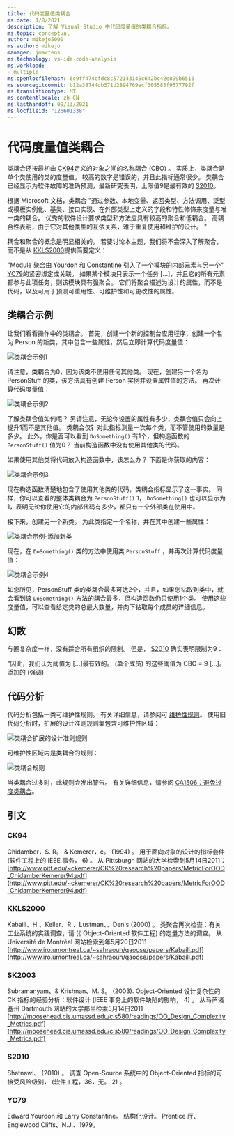 ```yaml
---
title: 代码度量值类耦合
ms.date: 1/8/2021
description: 了解 Visual Studio 中代码度量值的类耦合指标。
ms.topic: conceptual
author: mikejo5000
ms.author: mikejo
manager: jmartens
ms.technology: vs-ide-code-analysis
ms.workload:
- multiple
ms.openlocfilehash: 6c9ff474cfdc8c572143145c642bc42e899b6516
ms.sourcegitcommit: b12a38744db371d2894769ecf305585f9577792f
ms.translationtype: MT
ms.contentlocale: zh-CN
ms.lasthandoff: 09/13/2021
ms.locfileid: "126601338"
---
```

# <a name="code-metrics---class-coupling"></a>代码度量值类耦合

类耦合还按最初由 [CK94](#ck94)定义的对象之间的名称耦合 (CBO) 。 实质上，类耦合是单个类使用的类的度量值。 较高的数字是错误的，并且此指标通常很少。 类耦合已经显示为软件故障的准确预测，最新研究表明，上限值9是最有效的 [S2010](#s2010)。

根据 Microsoft 文档，类耦合 "通过参数、本地变量、返回类型、方法调用、泛型或模板实例化、基类、接口实现、在外部类型上定义的字段和特性修饰来度量与唯一类的耦合。 优秀的软件设计要求类型和方法应具有较高的聚合和低耦合。 高耦合性表明，由于它对其他类型的互依关系，难于重复使用和维护的设计。 "

耦合和聚合的概念是明显相关的。 若要讨论本主题，我们将不会深入了解聚合，而不是从 [KKLS2000](#kkls2000)提供简要定义：

"Module 聚合由 Yourdon 和 Constantine 引入了一个模块的内部元素与另一个" [YC79](#yc79)的紧密绑定或关联。 如果某个模块只表示一个任务 [...]，并且它的所有元素都参与此项任务，则该模块具有强聚合。 它们将聚合描述为设计的属性，而不是代码，以及可用于预测可重用性、可维护性和可更改性的属性。

## <a name="class-coupling-example"></a>类耦合示例

让我们看看操作中的类耦合。 首先，创建一个新的控制台应用程序，创建一个名为 Person 的新类，其中包含一些属性，然后立即计算代码度量值：

![类耦合示例1](media/class-coupling-example-1.png)

请注意，类耦合为0，因为该类不使用任何其他类。 现在，创建另一个名为 PersonStuff 的类，该方法具有创建 Person 实例并设置属性值的方法。 再次计算代码度量值：

![类耦合示例2](media/class-coupling-example-2.png)

了解类耦合值如何呢？ 另请注意，无论你设置的属性有多少，类耦合值只会向上提升1而不是其他值。 类耦合仅针对此指标测量一次每个类，而不管使用的数量是多少。 此外，你是否可以看到 `DoSomething()` 有1个，但构造函数的 `PersonStuff()` 值为0？ 当前构造函数中没有使用其他类的代码。

如果使用其他类将代码放入构造函数中，该怎么办？ 下面是你获取的内容：

![类耦合示例3](media/class-coupling-example-3.png)

现在构造函数清楚地包含了使用其他类的代码，类耦合指标显示了这一事实。 同样，你可以查看的整体类耦合为 `PersonStuff()` 1， `DoSomething()` 也可以显示为1，表明无论你使用它的内部代码有多少，都只有一个外部类在使用中。

接下来，创建另一个新类。 为此类指定一个名称，并在其中创建一些属性：

![类耦合示例-添加新类](media/class-coupling-example-add-new-class.png)

现在，在 `DoSomething()` 类的方法中使用类 `PersonStuff` ，并再次计算代码度量值：

![类耦合示例4](media/class-coupling-example-4.png)

如您所见，PersonStuff 类的类耦合最多可达2个，并且，如果您钻取到类中，就会看到该 `DoSomething()` 方法的耦合最多，但构造函数仍只使用1个类。  使用这些度量值，可以查看给定类的总最大数量，并向下钻取每个成员的详细信息。

## <a name="the-magic-number"></a>幻数

与圈复杂度一样，没有适合所有组织的限制。 但是， [S2010](#s2010) 确实表明限制为9：

"因此，我们认为阈值为 [...]最有效的。  (单个成员) 的这些阈值为 CBO = 9 [...]。 添加的 (强调) 

## <a name="code-analysis"></a>代码分析

代码分析包括一类可维护性规则。 有关详细信息，请参阅可 [维护性规则](/dotnet/fundamentals/code-analysis/quality-rules/maintainability-warnings)。 使用旧代码分析时，扩展的设计准则规则集包含可维护性区域：

![类耦合扩展的设计准则规则](media/class-coupling-extended-design-guideline-rules.png)

可维护性区域内是类耦合的规则：

![类耦合规则](media/class-coupling-maintainability-area-rules.png)

当类耦合过多时，此规则会发出警告。 有关详细信息，请参阅 [CA1506：避免过度类耦合](/dotnet/fundamentals/code-analysis/quality-rules/ca1506)。

## <a name="citations"></a>引文

### <a name="ck94"></a>CK94

Chidamber，S. R。 & Kemerer，c。  (1994) 。 用于面向对象的设计的指标套件 (软件工程上的 IEEE 事务， 6) 。 从 Pittsburgh 网站的大学检索到5月14日2011： [http://www.pitt.edu/~ckemerer/CK%20research%20papers/MetricForOOD_ChidamberKemerer94.pdf](http://www.pitt.edu/~ckemerer/CK%20research%20papers/MetricForOOD_ChidamberKemerer94.pdf)

### <a name="kkls2000"></a>KKLS2000

Kabaili、H.、Keller、R.、Lustman、、Denis (2000) 。 类聚合再次检查：有关工业系统的实践调查，请 (《 Object-Oriented 软件工程) 的定量方法的调查。 从 Université de Montréal 网站检索到年5月20日2011 [http://www.iro.umontreal.ca/~sahraouh/qaoose/papers/Kabaili.pdf](http://www.iro.umontreal.ca/~sahraouh/qaoose/papers/Kabaili.pdf)

### <a name="sk2003"></a>SK2003

Subramanyam、& Krishnan、M. S。 (2003). Object-Oriented 设计复杂性的 CK 指标的经验分析：软件设计 (IEEE 事务上的软件缺陷的影响， 4) 。 从马萨诸塞州 Dartmouth 网站的大学那里检索5月14日2011 [http://moosehead.cis.umassd.edu/cis580/readings/OO_Design_Complexity_Metrics.pdf](http://moosehead.cis.umassd.edu/cis580/readings/OO_Design_Complexity_Metrics.pdf)

### <a name="s2010"></a>S2010

Shatnawi、 (2010) 。 调查 Open-Source 系统中的 Object-Oriented 指标的可接受风险级别， (软件工程，36，无。 2) 。

### <a name="yc79"></a>YC79

Edward Yourdon 和 Larry Constantine。 结构化设计。 Prentice 厅、Englewood Cliffs、N.J.、1979。